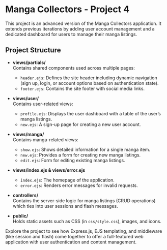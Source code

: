 # Manga Collectors - Project 4

This project is an advanced version of the Manga Collectors application. It extends previous iterations by adding user account management and a dedicated dashboard for users to manage their manga listings.

## Project Structure

- **views/partials/**  
  Contains shared components used across multiple pages:
  - `header.ejs`: Defines the site header including dynamic navigation (sign up, login, or account options based on authentication state).
  - `footer.ejs`: Contains the site footer with social media links.
  
- **views/user/**  
  Contains user-related views:
  - `profile.ejs`: Displays the user dashboard with a table of the user’s manga listings.
  - `new.ejs`: A sign-up page for creating a new user account.
  
- **views/manga/**  
  Contains manga-related views:
  - `show.ejs`: Shows detailed information for a single manga item.
  - `new.ejs`: Provides a form for creating new manga listings.
  - `edit.ejs`: Form for editing existing manga listings.
  
- **views/index.ejs & views/error.ejs**  
  - `index.ejs`: The homepage of the application.
  - `error.ejs`: Renders error messages for invalid requests.
  
- **controllers/**  
  Contains the server-side logic for manga listings (CRUD operations) which ties into user sessions and flash messages.
  
- **public/**  
  Holds static assets such as CSS (in `css/style.css`), images, and icons.

Explore the project to see how Express.js, EJS templating, and middleware (like session and flash) come together to offer a full-featured web application with user authentication and content management.
